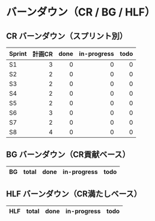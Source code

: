 # バーンダウン（CR / BG / HLF）

## CR バーンダウン（スプリント別）

| Sprint | 計画CR | done | in-progress | todo |
|---|---:|---:|---:|---:|
| S1 | 3 | 0 | 0 | 0 |
| S2 | 2 | 0 | 0 | 0 |
| S3 | 2 | 0 | 0 | 0 |
| S4 | 2 | 0 | 0 | 0 |
| S5 | 2 | 0 | 0 | 0 |
| S6 | 3 | 0 | 0 | 0 |
| S7 | 2 | 0 | 0 | 0 |
| S8 | 4 | 0 | 0 | 0 |

## BG バーンダウン（CR貢献ベース）

| BG | total | done | in-progress | todo |
|---|---:|---:|---:|---:|

## HLF バーンダウン（CR満たしベース）

| HLF | total | done | in-progress | todo |
|---|---:|---:|---:|---:|